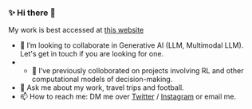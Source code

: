 ### ✨ Hi there 👋

My work is best accessed at [this website](https://shayanshafquat.github.io)

- 👯 I’m looking to collaborate in Generative AI (LLM, Multimodal LLM). Let's get in touch if you are looking for one.
- - 🔭 I’ve previously colloborated on projects involving RL and other computational models of decision-making.
- 💬 Ask me about my work, travel trips and football.
- 📫 How to reach me: DM me over [Twitter](https://twitter.com/shayan1618) / [Instagram](https://www.instagram.com/shayanshafquat/) or email me.
